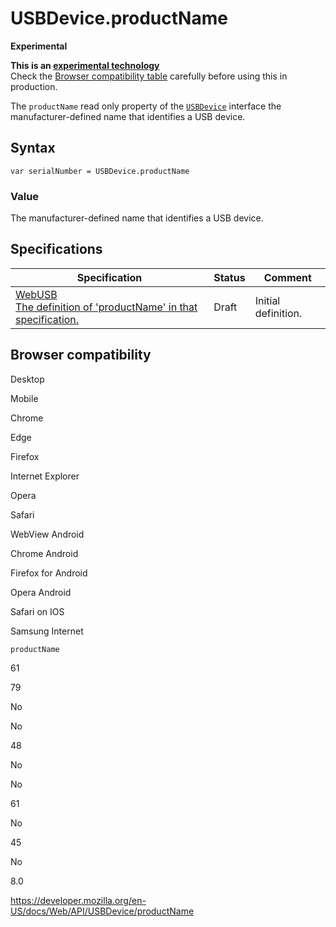 USBDevice.productName
=====================

**Experimental**

**This is an [experimental technology](https://developer.mozilla.org/en-US/docs/MDN/Guidelines/Conventions_definitions#experimental)**  
Check the [Browser compatibility table](#browser_compatibility) carefully before using this in production.

The `productName` read only property of the [`USBDevice`](../usbdevice) interface the manufacturer-defined name that identifies a USB device.

Syntax
------

    var serialNumber = USBDevice.productName

### Value

The manufacturer-defined name that identifies a USB device.

Specifications
--------------

<table><thead><tr class="header"><th>Specification</th><th>Status</th><th>Comment</th></tr></thead><tbody><tr class="odd"><td><a href="https://wicg.github.io/webusb/#dom-usbdevice-productname">WebUSB<br />
<span class="small">The definition of 'productName' in that specification.</span></a></td><td><span class="spec-draft">Draft</span></td><td>Initial definition.</td></tr></tbody></table>

Browser compatibility
---------------------

Desktop

Mobile

Chrome

Edge

Firefox

Internet Explorer

Opera

Safari

WebView Android

Chrome Android

Firefox for Android

Opera Android

Safari on IOS

Samsung Internet

`productName`

61

79

No

No

48

No

No

61

No

45

No

8.0

<a href="https://developer.mozilla.org/en-US/docs/Web/API/USBDevice/productName" class="_attribution-link">https://developer.mozilla.org/en-US/docs/Web/API/USBDevice/productName</a>
